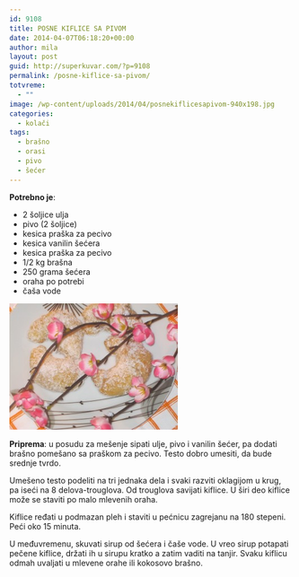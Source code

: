 ```yaml
---
id: 9108
title: POSNE KIFLICE SA PIVOM
date: 2014-04-07T06:18:20+00:00
author: mila
layout: post
guid: http://superkuvar.com/?p=9108
permalink: /posne-kiflice-sa-pivom/
totvreme:
  - ""
image: /wp-content/uploads/2014/04/posnekiflicesapivom-940x198.jpg
categories:
  - kolači
tags:
  - brašno
  - orasi
  - pivo
  - šećer
---
```

**Potrebno je**:

  * 2 šoljice ulja
  * pivo (2 šoljice)
  * kesica praška za pecivo
  * kesica vanilin šećera
  * kesica praška za pecivo
  * 1/2 kg brašna
  * 250 grama šećera
  * oraha po potrebi
  * čaša vode

[<img class="alignnone size-medium wp-image-9110" src="/wp-content/uploads/2014/04/posnekiflicesapivom-300x225.jpg" alt="posnekiflicesapivom" width="300" height="225" />](/wp-content/uploads/2014/04/posnekiflicesapivom.jpg)

**Priprema**: u posudu za mešenje sipati ulje, pivo i vanilin šećer, pa dodati brašno pomešano sa praškom za pecivo. Testo dobro umesiti, da bude srednje tvrdo.

Umešeno testo podeliti na tri jednaka dela i svaki razviti oklagijom u krug, pa iseći na 8 delova-trouglova. Od trouglova savijati kiflice. U širi deo kiflice može se staviti po malo mlevenih oraha.

Kiflice ređati u podmazan pleh i staviti u pećnicu zagrejanu na 180 stepeni. Peći oko 15 minuta.

U međuvremenu, skuvati sirup od šećera i čaše vode. U vreo sirup potapati pečene kiflice, držati ih u sirupu kratko a zatim vaditi na tanjir. Svaku kiflicu odmah uvaljati u mlevene orahe ili kokosovo brašno.
